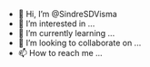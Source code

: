 - 👋 Hi, I’m @SindreSDVisma
- 👀 I’m interested in ...
- 🌱 I’m currently learning ...
- 💞️ I’m looking to collaborate on ...
- 📫 How to reach me ...

<!---
SindreSDVisma/SindreSDVisma is a ✨ special ✨ repository because its `README.md` (this file) appears on your GitHub profile.
You can click the Preview link to take a look at your changes.
--->
